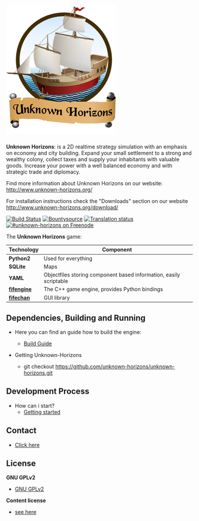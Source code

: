 [![Unknown-Horizons](/content/gfx/uh.png)](http://www.unknown-horizons.org/)
============================================================

**Unknown Horizons**: is a 2D realtime strategy simulation with an
emphasis on economy and city building. Expand your small
settlement to a strong and wealthy colony, collect taxes and
supply your inhabitants with valuable goods. Increase your
power with a well balanced economy and with strategic trade
and diplomacy.

Find more information about Unknown Horizons on our website:
http://www.unknown-horizons.org/

For installation instructions check the "Downloads" section on
our website http://www.unknown-horizons.org/download/



[![Build Status](https://travis-ci.org/unknown-horizons/unknown-horizons.svg?branch=master)](https://travis-ci.org/unknown-horizons/unknown-horizons)
 [![Bountysource](https://www.bountysource.com/badge/team?team_id=9261&style=bounties_received)](https://www.bountysource.com/teams/unknown-horizons/issues?utm_source=unknown-horizons&utm_medium=shield&utm_campaign=bounties_received)
 [![Translation status](https://hosted.weblate.org/widgets/uh/-/shields-badge.svg)](https://hosted.weblate.org/engage/uh/?utm_source=widget)
 [![#unknown-horizons on Freenode](https://img.shields.io/badge/freenode-%23unknown--horizons-green.svg)](https://webchat.freenode.net/?channels=unknown-horizons)



The **Unknown Horizons** game:

Technology     | Component
---------------|----------
**Python2**    | Used for everything
**SQLite**     | Maps
**YAML**       | Objectfiles storing component based information, easily scriptable
**[fifengine](https://github.com/fifengine/fifengine)**  | The C++ game engine, provides Python bindings
**[fifechan](https://github.com/fifengine/fifechan)**   | GUI library


Dependencies, Building and Running
----------------------------------

 - Here you can find an guide how to build the engine:
    - [Build Guide](https://github.com/fifengine/fifengine/wiki/Compiling-fife)

 - Getting Unknown-Horizons
    - git checkout https://github.com/unknown-horizons/unknown-horizons.git


Development Process
-------------------

 - How can i start?
    - [Getting started](https://github.com/unknown-horizons/unknown-horizons/wiki/Getting-started)
    
    
Contact
-------

 - [Click here](https://github.com/unknown-horizons/unknown-horizons/wiki/Support-Infos)
 
 
License
-------

**GNU GPLv2**
 - [GNU GPLv2](https://github.com/unknown-horizons/unknown-horizons/blob/master/doc/licenses/GPL)

**Content license** 

 - [see here](https://github.com/unknown-horizons/unknown-horizons/tree/master/doc)
